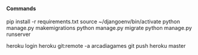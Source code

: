 #### Commands
pip install -r requirements.txt
source ~/djangoenv/bin/activate
python manage.py makemigrations
python manage.py migrate
python manage.py runserver

heroku login
heroku git:remote -a arcadiagames
git push heroku master
